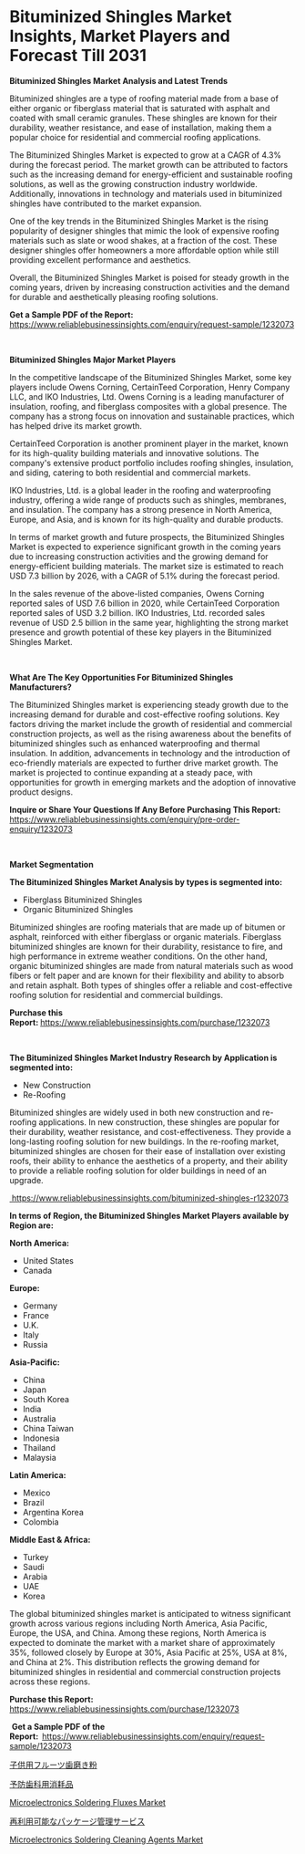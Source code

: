 <p><h1>Bituminized Shingles Market Insights, Market Players and Forecast Till 2031</h1></p><p><strong>Bituminized Shingles Market Analysis and Latest Trends</strong></p>
<p><p>Bituminized shingles are a type of roofing material made from a base of either organic or fiberglass material that is saturated with asphalt and coated with small ceramic granules. These shingles are known for their durability, weather resistance, and ease of installation, making them a popular choice for residential and commercial roofing applications.</p><p>The Bituminized Shingles Market is expected to grow at a CAGR of 4.3% during the forecast period. The market growth can be attributed to factors such as the increasing demand for energy-efficient and sustainable roofing solutions, as well as the growing construction industry worldwide. Additionally, innovations in technology and materials used in bituminized shingles have contributed to the market expansion.</p><p>One of the key trends in the Bituminized Shingles Market is the rising popularity of designer shingles that mimic the look of expensive roofing materials such as slate or wood shakes, at a fraction of the cost. These designer shingles offer homeowners a more affordable option while still providing excellent performance and aesthetics.</p><p>Overall, the Bituminized Shingles Market is poised for steady growth in the coming years, driven by increasing construction activities and the demand for durable and aesthetically pleasing roofing solutions.</p></p>
<p><strong>Get a Sample PDF of the Report:&nbsp;</strong> <a href="https://www.reliablebusinessinsights.com/enquiry/request-sample/1232073">https://www.reliablebusinessinsights.com/enquiry/request-sample/1232073</a></p>
<p>&nbsp;</p>
<p><strong>Bituminized Shingles Major Market Players</strong></p>
<p><p>In the competitive landscape of the Bituminized Shingles Market, some key players include Owens Corning, CertainTeed Corporation, Henry Company LLC, and IKO Industries, Ltd. Owens Corning is a leading manufacturer of insulation, roofing, and fiberglass composites with a global presence. The company has a strong focus on innovation and sustainable practices, which has helped drive its market growth.</p><p>CertainTeed Corporation is another prominent player in the market, known for its high-quality building materials and innovative solutions. The company's extensive product portfolio includes roofing shingles, insulation, and siding, catering to both residential and commercial markets.</p><p>IKO Industries, Ltd. is a global leader in the roofing and waterproofing industry, offering a wide range of products such as shingles, membranes, and insulation. The company has a strong presence in North America, Europe, and Asia, and is known for its high-quality and durable products.</p><p>In terms of market growth and future prospects, the Bituminized Shingles Market is expected to experience significant growth in the coming years due to increasing construction activities and the growing demand for energy-efficient building materials. The market size is estimated to reach USD 7.3 billion by 2026, with a CAGR of 5.1% during the forecast period.</p><p>In the sales revenue of the above-listed companies, Owens Corning reported sales of USD 7.6 billion in 2020, while CertainTeed Corporation reported sales of USD 3.2 billion. IKO Industries, Ltd. recorded sales revenue of USD 2.5 billion in the same year, highlighting the strong market presence and growth potential of these key players in the Bituminized Shingles Market.</p></p>
<p>&nbsp;</p>
<p><strong>What Are The Key Opportunities For Bituminized Shingles Manufacturers?</strong></p>
<p><p>The Bituminized Shingles market is experiencing steady growth due to the increasing demand for durable and cost-effective roofing solutions. Key factors driving the market include the growth of residential and commercial construction projects, as well as the rising awareness about the benefits of bituminized shingles such as enhanced waterproofing and thermal insulation. In addition, advancements in technology and the introduction of eco-friendly materials are expected to further drive market growth. The market is projected to continue expanding at a steady pace, with opportunities for growth in emerging markets and the adoption of innovative product designs.</p></p>
<p><strong>Inquire or Share Your Questions If Any Before Purchasing This Report:</strong> <a href="https://www.reliablebusinessinsights.com/enquiry/pre-order-enquiry/1232073">https://www.reliablebusinessinsights.com/enquiry/pre-order-enquiry/1232073</a></p>
<p>&nbsp;</p>
<p><strong>Market Segmentation</strong></p>
<p><strong>The Bituminized Shingles Market Analysis by types is segmented into:</strong></p>
<p><ul><li>Fiberglass Bituminized Shingles</li><li>Organic Bituminized Shingles</li></ul></p>
<p><p>Bituminized shingles are roofing materials that are made up of bitumen or asphalt, reinforced with either fiberglass or organic materials. Fiberglass bituminized shingles are known for their durability, resistance to fire, and high performance in extreme weather conditions. On the other hand, organic bituminized shingles are made from natural materials such as wood fibers or felt paper and are known for their flexibility and ability to absorb and retain asphalt. Both types of shingles offer a reliable and cost-effective roofing solution for residential and commercial buildings.</p></p>
<p><strong>Purchase this Report:&nbsp;</strong><a href="https://www.reliablebusinessinsights.com/purchase/1232073">https://www.reliablebusinessinsights.com/purchase/1232073</a></p>
<p>&nbsp;</p>
<p><strong>The Bituminized Shingles Market Industry Research by Application is segmented into:</strong></p>
<p><ul><li>New Construction</li><li>Re-Roofing</li></ul></p>
<p><p>Bituminized shingles are widely used in both new construction and re-roofing applications. In new construction, these shingles are popular for their durability, weather resistance, and cost-effectiveness. They provide a long-lasting roofing solution for new buildings. In the re-roofing market, bituminized shingles are chosen for their ease of installation over existing roofs, their ability to enhance the aesthetics of a property, and their ability to provide a reliable roofing solution for older buildings in need of an upgrade.</p></p>
<p><a href="https://www.reliablebusinessinsights.com/bituminized-shingles-r1232073">&nbsp;https://www.reliablebusinessinsights.com/bituminized-shingles-r1232073</a></p>
<p><strong>In terms of Region, the Bituminized Shingles Market Players available by Region are:</strong></p>
<p>
    <p> <strong> North America: </strong>
        <ul>
            <li>United States</li>
            <li>Canada</li>
        </ul>
        </p> 
    <p> <strong> Europe: </strong>
        <ul>
            <li>Germany</li>
            <li>France</li>
            <li>U.K.</li>
            <li>Italy</li>
            <li>Russia</li>
        </ul>
        </p> 
    <p> <strong> Asia-Pacific: </strong>
        <ul>
            <li>China</li>
            <li>Japan</li>
            <li>South Korea</li>
            <li>India</li>
            <li>Australia</li>
            <li>China Taiwan</li>
            <li>Indonesia</li>
            <li>Thailand</li>
            <li>Malaysia</li>
        </ul>
        </p> 
    <p> <strong> Latin America: </strong>
        <ul>
            <li>Mexico</li>
            <li>Brazil</li>
            <li>Argentina Korea</li>
            <li>Colombia</li>
        </ul>
        </p> 
    <p> <strong> Middle East & Africa: </strong>
        <ul>
            <li>Turkey</li>
            <li>Saudi</li>
            <li>Arabia</li>
            <li>UAE</li>
            <li>Korea</li>
        </ul>
    </p>
    </p>
<p><p>The global bituminized shingles market is anticipated to witness significant growth across various regions including North America, Asia Pacific, Europe, the USA, and China. Among these regions, North America is expected to dominate the market with a market share of approximately 35%, followed closely by Europe at 30%, Asia Pacific at 25%, USA at 8%, and China at 2%. This distribution reflects the growing demand for bituminized shingles in residential and commercial construction projects across these regions.</p></p>
<p><strong>Purchase this Report: </strong><a href="https://www.reliablebusinessinsights.com/purchase/1232073">https://www.reliablebusinessinsights.com/purchase/1232073</a></p>
<p>&nbsp;<strong>Get a Sample PDF of the Report:&nbsp;&nbsp;</strong><a href="https://www.reliablebusinessinsights.com/enquiry/request-sample/1232073">https://www.reliablebusinessinsights.com/enquiry/request-sample/1232073</a></p>
<p><strong></strong></p>
<p><p><a href="https://github.com/SimeonBode1/Market-Research-Report-List-1/blob/main/9904476137249.md">子供用フルーツ歯磨き粉</a></p><p><a href="https://github.com/nxboeu02965442/Market-Research-Report-List-2/blob/main/1438299137250.md">予防歯科用消耗品</a></p><p><a href="https://github.com/yazulaeha/Market-Research-Report-List-1/blob/main/microelectronics-soldering-fluxes-market.md">Microelectronics Soldering Fluxes Market</a></p><p><a href="https://medium.com/@xcbtycgm76/%E3%82%B0%E3%83%AD%E3%83%BC%E3%83%90%E3%83%AB%E5%86%8D%E5%88%A9%E7%94%A8%E5%8C%85%E8%A3%85%E7%AE%A1%E7%90%86%E3%82%B5%E3%83%BC%E3%83%93%E3%82%B9%E5%B8%82%E5%A0%B4%E3%81%AE%E5%8C%85%E6%8B%AC%E7%9A%84%E3%81%AA%E5%88%86%E6%9E%90-%E6%88%90%E9%95%B7%E3%83%88%E3%83%AC%E3%83%B3%E3%83%89%E3%81%A8%E5%B8%82%E5%A0%B4%E4%BA%88%E6%B8%AC-2024%E5%B9%B4-2031%E5%B9%B4-b606e25b0e75">再利用可能なパッケージ管理サービス</a></p><p><a href="https://github.com/haleemasakdiya1/Market-Research-Report-List-1/blob/main/microelectronics-soldering-cleaning-agents-market.md">Microelectronics Soldering Cleaning Agents Market</a></p></p>